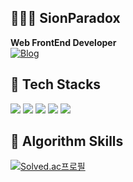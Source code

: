 ## 👨🏻‍💻 SionParadox

**Web FrontEnd Developer**  
[![Blog](https://img.shields.io/badge/My%20Personal%20Blog-green?style=for-the-badge)](https://sionparadox.github.io/)

## 🚀 Tech Stacks

<img src="https://img.shields.io/badge/Javascript-F7DF1E?style=for-the-badge&logo=Javascript&logoColor=white"> <img src="https://img.shields.io/badge/TypeScript-007ACC?style=for-the-badge&logo=typescript&logoColor=white"> <img src="https://img.shields.io/badge/React-61DAFB?style=for-the-badge&logo=React&logoColor=white"> <img src="https://img.shields.io/badge/Next.js-000000?style=for-the-badge&logo=Next.js&logoColor=white"> <img src="https://img.shields.io/badge/Tailwind_CSS-38B2AC?style=for-the-badge&logo=tailwind-css&logoColor=white">


## 📓 Algorithm Skills

[![Solved.ac프로필](http://mazassumnida.wtf/api/v2/generate_badge?boj=sion9999)](https://solved.ac/sion9999)
